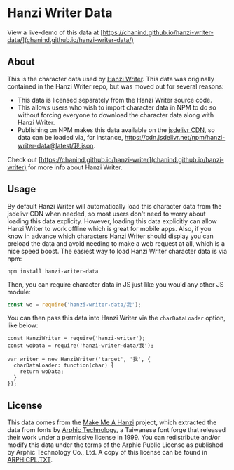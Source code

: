 # Hanzi Writer Data

View a live-demo of this data at [https://chanind.github.io/hanzi-writer-data/](chanind.github.io/hanzi-writer-data/)

## About

This is the character data used by [Hanzi Writer](https://github.com/chanind/hanzi-writer). This data was originally contained in the Hanzi Writer repo, but was moved out for several reasons:

- This data is licensed separately from the Hanzi Writer source code.
- This allows users who wish to import character data in NPM to do so without forcing everyone to download the character data along with Hanzi Writer. 
- Publishing on NPM makes this data available on the [jsdelivr CDN](https://www.jsdelivr.com/package/npm/hanzi-writer-data), so data can be loaded via, for instance, https://cdn.jsdelivr.net/npm/hanzi-writer-data@latest/我.json. 

Check out [https://chanind.github.io/hanzi-writer](chanind.github.io/hanzi-writer) for more info about Hanzi Writer.

## Usage

By default Hanzi Writer will automatically load this character data from the jsdelivr CDN when needed, so most users don't need to worry about loading this data explicity. However, loading this data explicitly can allow Hanzi Writer to work offline which is great for mobile apps. Also, if you know in advance which characters Hanzi Writer should display you can preload the data and avoid needing to make a web request at all, which is a nice speed boost. The easiest way to load Hanzi Writer character data is via npm:

```
npm install hanzi-writer-data
```

Then, you can require character data in JS just like you would any other JS module:

```js
const wo = require('hanzi-writer-data/我');
```

You can then pass this data into Hanzi Writer via the `charDataLoader` option, like below:

```
const HanziWriter = require('hanzi-writer');
const woData = require('hanzi-writer-data/我');

var writer = new HanziWriter('target', '我', {
  charDataLoader: function(char) {
    return woData;
  }  
});  

```

## License

This data comes from the [Make Me A Hanzi](https://github.com/skishore/makemeahanzi) project, which extracted the data from fonts by [Arphic Technology](http://www.arphic.com/), a Taiwanese font forge that released their work under a permissive license in 1999. You can redistribute and/or modify this data under the terms of the Arphic Public License as published by Arphic Technology Co., Ltd. A copy of this license can be found in [ARPHICPL.TXT](https://raw.githubusercontent.com/chanind/hanzi-writer-data/master/ARPHICPL.TXT).

